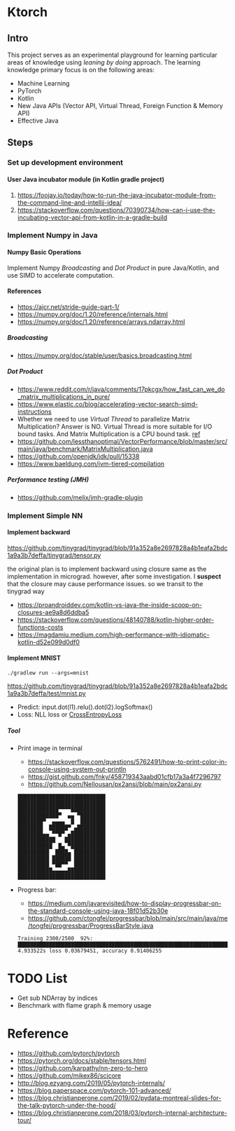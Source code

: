 # Ktorch

## Intro
This project serves as an experimental playground for learning particular areas of knowledge using _leaning by doing_ approach. The learning knowledge primary focus is on the following areas:
* Machine Learning
* PyTorch
* Kotlin
* New Java APIs (Vector API, Virtual Thread, Foreign Function & Memory API)
* Effective Java

## Steps

### Set up development environment

#### User Java incubator module (in Kotlin gradle project)
1. https://foojay.io/today/how-to-run-the-java-incubator-module-from-the-command-line-and-intellij-idea/
2. https://stackoverflow.com/questions/70390734/how-can-i-use-the-incubating-vector-api-from-kotlin-in-a-gradle-build


### Implement Numpy in Java

#### Numpy Basic Operations
Implement Numpy _Broadcasting_ and _Dot Product_ in pure Java/Kotlin, and use SIMD to accelerate computation.

#### References
* https://ajcr.net/stride-guide-part-1/
* https://numpy.org/doc/1.20/reference/internals.html
* https://numpy.org/doc/1.20/reference/arrays.ndarray.html

##### Broadcasting
* https://numpy.org/doc/stable/user/basics.broadcasting.html

##### Dot Product
* https://www.reddit.com/r/java/comments/17pkcgx/how_fast_can_we_do_matrix_multiplications_in_pure/
* https://www.elastic.co/blog/accelerating-vector-search-simd-instructions
* Whether we need to use _Virtual Thread_ to parallelize Matrix Multiplication? Answer is NO. Virtual Thread is more suitable for I/O bound tasks. And Matrix Multiplication is a CPU bound task.  [ref](https://www.reddit.com/r/java/comments/16mkm4v/efficiency_of_java_21_virtual_threads_compared_to/)
* https://github.com/lessthanoptimal/VectorPerformance/blob/master/src/main/java/benchmark/MatrixMultiplication.java
* https://github.com/openjdk/jdk/pull/15338
* https://www.baeldung.com/jvm-tiered-compilation

##### Performance testing (JMH)
* https://github.com/melix/jmh-gradle-plugin

### Implement Simple NN

#### Implement backward
https://github.com/tinygrad/tinygrad/blob/91a352a8e2697828a4b1eafa2bdc1a9a3b7deffa/tinygrad/tensor.py

the original plan is to implement backward using closure same as the implementation in micrograd. however, after some investigation. I **suspect** that the closure may cause performance issues. so we transit to the tinygrad way
* https://proandroiddev.com/kotlin-vs-java-the-inside-scoop-on-closures-ae9a8d6ddba5
* https://stackoverflow.com/questions/48140788/kotlin-higher-order-functions-costs
* https://magdamiu.medium.com/high-performance-with-idiomatic-kotlin-d52e099d0df0

#### Implement MNIST
```shell
./gradlew run --args=mnist
```

https://github.com/tinygrad/tinygrad/blob/91a352a8e2697828a4b1eafa2bdc1a9a3b7deffa/test/mnist.py

* Predict: input.dot(l1).relu().dot(l2).logSoftmax()
* Loss: NLL loss or [CrossEntropyLoss](https://stackoverflow.com/questions/65192475/pytorch-logsoftmax-vs-softmax-for-crossentropyloss)

##### Tool
* Print image in terminal
  * https://stackoverflow.com/questions/5762491/how-to-print-color-in-console-using-system-out-println
  * https://gist.github.com/fnky/458719343aabd01cfb17a3a4f7296797
  * https://github.com/Nellousan/px2ansi/blob/main/px2ansi.py
  ```shell
  ████████████████████████████
  ████████████████████████████
  █████████████▀▀▀▀███████████
  █████████████▀  ▄▄ ▀████████
  ████████▀  ▄▄▄▄  █  ████████
  ████████  ██████▀ ▄█████████
  ████████▄▄ ▀▀█▀ ▄███████████
  ████████████   █████████████
  ███████████  █▄ ▀███████████
  ██████████  ████▄ ██████████
  ██████████ ██████ ██████████
  ██████████ ▀██▀▀  ██████████
  ███████████▄▄▄▄▄████████████
  ████████████████████████████
  ```

* Progress bar:
  * https://medium.com/javarevisited/how-to-display-progressbar-on-the-standard-console-using-java-18f01d52b30e
  * https://github.com/ctongfei/progressbar/blob/main/src/main/java/me/tongfei/progressbar/ProgressBarStyle.java

  ```shell
  Training 2300/2500  92%: ████████████████████████████████████████████████████████████████████████████████████████████░░░░░░░░ 4.933522s loss 0.03679451, accuracy 0.91406255
  ```



# TODO List
* Get sub NDArray by indices
* Benchmark with flame graph & memory usage


# Reference
* https://github.com/pytorch/pytorch
* https://pytorch.org/docs/stable/tensors.html
* https://github.com/karpathy/nn-zero-to-hero
* https://github.com/mikex86/scicore
* http://blog.ezyang.com/2019/05/pytorch-internals/
* https://blog.paperspace.com/pytorch-101-advanced/
* https://blog.christianperone.com/2019/02/pydata-montreal-slides-for-the-talk-pytorch-under-the-hood/
* https://blog.christianperone.com/2018/03/pytorch-internal-architecture-tour/
